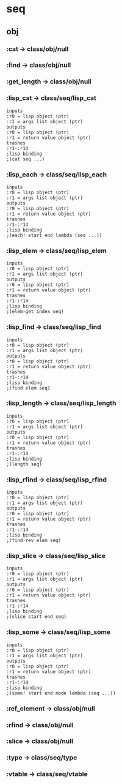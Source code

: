 # seq

## obj

### :cat -> class/obj/null

### :find -> class/obj/null

### :get_length -> class/obj/null

### :lisp_cat -> class/seq/lisp_cat

```code
inputs
:r0 = lisp object (ptr)
:r1 = args list object (ptr)
outputs
:r0 = lisp object (ptr)
:r1 = return value object (ptr)
trashes
:r1-:r14
;lisp binding
;(cat seq ...)
```

### :lisp_each -> class/seq/lisp_each

```code
inputs
:r0 = lisp object (ptr)
:r1 = args list object (ptr)
outputs
:r0 = lisp object (ptr)
:r1 = return value object (ptr)
trashes
:r1-:r14
;lisp binding
;(each! start end lambda (seq ...))
```

### :lisp_elem -> class/seq/lisp_elem

```code
inputs
:r0 = lisp object (ptr)
:r1 = args list object (ptr)
outputs
:r0 = lisp object (ptr)
:r1 = return value object (ptr)
trashes
:r1-:r14
;lisp binding
;(elem-get index seq)
```

### :lisp_find -> class/seq/lisp_find

```code
inputs
:r0 = lisp object (ptr)
:r1 = args list object (ptr)
outputs
:r0 = lisp object (ptr)
:r1 = return value object (ptr)
trashes
:r1-:r14
;lisp binding
;(find elem seq)
```

### :lisp_length -> class/seq/lisp_length

```code
inputs
:r0 = lisp object (ptr)
:r1 = args list object (ptr)
outputs
:r0 = lisp object (ptr)
:r1 = return value object (ptr)
trashes
:r1-:r14
;lisp binding
;(length seq)
```

### :lisp_rfind -> class/seq/lisp_rfind

```code
inputs
:r0 = lisp object (ptr)
:r1 = args list object (ptr)
outputs
:r0 = lisp object (ptr)
:r1 = return value object (ptr)
trashes
:r1-:r14
;lisp binding
;(find-rev elem seq)
```

### :lisp_slice -> class/seq/lisp_slice

```code
inputs
:r0 = lisp object (ptr)
:r1 = args list object (ptr)
outputs
:r0 = lisp object (ptr)
:r1 = return value object (ptr)
trashes
:r1-:r14
;lisp binding
;(slice start end seq)
```

### :lisp_some -> class/seq/lisp_some

```code
inputs
:r0 = lisp object (ptr)
:r1 = args list object (ptr)
outputs
:r0 = lisp object (ptr)
:r1 = return value object (ptr)
trashes
:r1-:r14
;lisp binding
;(some! start end mode lambda (seq ...))
```

### :ref_element -> class/obj/null

### :rfind -> class/obj/null

### :slice -> class/obj/null

### :type -> class/seq/type

### :vtable -> class/seq/vtable

